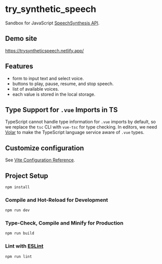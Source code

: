 # try_synthetic_speech

Sandbox for JavaScript [SpeechSynthesis API](https://developer.mozilla.org/en-US/docs/Web/API/SpeechSynthesis).

## Demo site

https://trysyntheticspeech.netlify.app/

## Features
* form to input text and select voice.
* buttons to play, pause, resume, and stop speech.
* list of available voices.
* each value is stored in the local storage.

## Type Support for `.vue` Imports in TS

TypeScript cannot handle type information for `.vue` imports by default, so we replace the `tsc` CLI with `vue-tsc` for type checking. In editors, we need [Volar](https://marketplace.visualstudio.com/items?itemName=Vue.volar) to make the TypeScript language service aware of `.vue` types.

## Customize configuration

See [Vite Configuration Reference](https://vite.dev/config/).

## Project Setup

```sh
npm install
```

### Compile and Hot-Reload for Development

```sh
npm run dev
```

### Type-Check, Compile and Minify for Production

```sh
npm run build
```

### Lint with [ESLint](https://eslint.org/)

```sh
npm run lint
```
